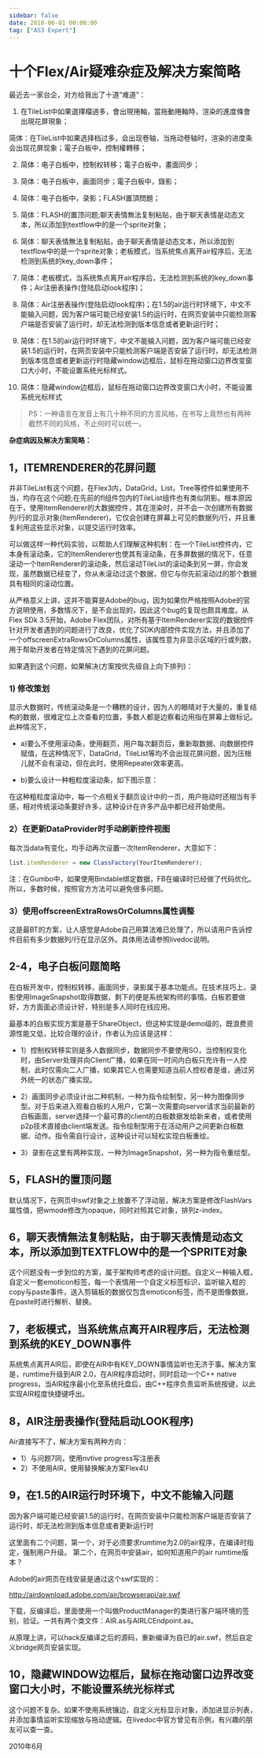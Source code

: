 ```yaml
---
sidebar: false
date: 2010-06-01 00:00:00
tag: ["AS3 Expert"]
---
```

# 十个Flex/Air疑难杂症及解决方案简略

最近去一家台企，对方给我出了十道“难道”：

1. 在TileList中如果選擇檔過多，會出現捲軸，當拖動捲軸時，渲染的進度條會出現花屏現象；

简体：在TileList中如果选择档过多，会出现卷轴，当拖动卷轴时，渲染的进度条会出现花屏现象；電子白板中，控制權轉移；

2. 简体：电子白板中，控制权转移；電子白板中，畫面同步；

3. 简体：电子白板中，画面同步；電子白板中，錄影；

4. 简体：电子白板中，录影；FLASH置頂問題；

5. 简体：FLASH的置顶问题;聊天表情無法复制粘贴，由于聊天表情是动态文本，所以添加到textflow中的是一个sprite对象；

6. 简体：聊天表情無法复制粘贴，由于聊天表情是动态文本，所以添加到textflow中的是一个sprite对象；老板模式，当系统焦点离开air程序后，无法检测到系统的key_down事件；

7. 简体：老板模式，当系统焦点离开air程序后，无法检测到系统的key_down事件；Air注册表操作(登陆启动look程序)；

8. 简体：Air注册表操作(登陆启动look程序)；在1.5的air运行时环境下，中文不能输入问题，因为客户端可能已经安装1.5的运行时，在网页安装中只能检测客户端是否安装了运行时，却无法检测到版本信息或者更新运行时；

9. 简体：在1.5的air运行时环境下，中文不能输入问题，因为客户端可能已经安装1.5的运行时，在网页安装中只能检测客户端是否安装了运行时，却无法检测到版本信息或者更新运行时隐藏window边框后，鼠标在拖动窗口边界改变窗口大小时，不能设置系统光标样式。

10. 简体：隐藏window边框后，鼠标在拖动窗口边界改变窗口大小时，不能设置系统光标样式

> PS：一种语言在发音上有几十种不同的方言风格，在书写上竟然也有两种截然不同的风格，不止何时可以统一。

**杂症病因及解决方案简略：**

## 1，ITEMRENDERER的花屏问题

并非TileList有这个问题，在Flex3内，DataGrid，List，Tree等控件如果使用不当，均存在这个问题;在先前的fl组件包内的TileList组件也有类似阴影。根本原因在于，使用ItemRenderer的大数据控件，其在渲染时，并不会一次创建所有数据列/行的显示对象(ItemRenderer)，它仅会创建在屏幕上可见的数据列/行，并且重复利用这些显示对象，以提交运行时效率。

可以做这样一种代码实验，以帮助人们理解这种机制：在一个TileList控件内，它本身有滚动条，它的ItemRenderer也使其有滚动条，在多屏数据的情况下，任意滚动一个ItemRenderer的滚动条，然后滚动TileList的滚动条到另一屏，你会发现，虽然数据已经变了，你从未滚动过这个数据，但它与你先前滚动过的那个数据具有相同的滚动位置。

从严格意义上讲，这并不能算是Adobe的bug，因为如果你严格按照Adobe的官方说明使用，多数情况下，是不会出现的，因此这个bug的复现也颇具难度。从Flex SDk 3.5开始，Adobe Flex团队，对所有基于ItemRenderer实现的数据控件针对开发者遇到的问题进行了改良，优化了SDK内部控件实现方法，并且添加了一个offscreenExtraRowsOrColumns属性，该属性意为非显示区域的行或列数，用于帮助开发者在特定情况下遇到的花屏问题。

如果遇到这个问题，如果解决(方案按优先级自上向下排列)：

### 1) 修改策划

显示大数据时，传统滚动条是一个糟糕的设计，因为人的眼晴对于大量的，重复结构的数据，很难定位上次查看的位置，多数人都是边察看边用指在屏幕上做标记。此种情况下，

- a)要么不使用滚动条，使用翻页，用户每次翻页后，重新取数据、向数据控件赋值，在这种情况下，DataGrid，TileList等均不会出现花屏问题，因为压根儿就不会有滚动，但在此时，使用Repeater效率更高。

- b)要么设计一种粗粒度滚动条，如下图示意：

在这种粗粒度滚动中，每一个点相关于翻页设计中的一页，用户拖动时还相当有手感，相对传统滚动条要好许多，这种设计在许多产品中都已经开始使用。

### 2）在更新DataProvider时手动刷新控件视图

每次当data有变化，均手动再次设置一次ItemRenderer，大意如下：

```js
list.itemRenderer = new ClassFactory(YourItemRenderer);
```

注：在Gumbo中，如果使用Bindable绑定数据，FB在编译时已经做了代码优化。所以，多数时候，按照官方方法可以避免很多问题。

### 3）使用offscreenExtraRowsOrColumns属性调整

这是最BT的方案，让人感觉是Adobe自己用算法难已处理了，所以请用户告诉控件目前有多少数据列/行在显示区外。具体用法请参照livedoc说明。

## 2-4，电子白板问题简略

在白板开发中，控制权转移，画面同步，录影属于基本功能点。在技术技巧上，录影使用ImageSnapshot取得数据，剩下的便是系统架构师的事情。白板若要做好，方方面面必须设计好，特别是多人同时在线应用。

最基本的白板实现方案是基于ShareObject，但这种实现是demo级的，既浪费资源性能又低，比较合理的设计，作者认为应该是这样：

- 1）控制权转移实则是多人数据同步，数据同步不要使用SO，当控制权变化时，由Server处理并向Client广播，如果在同一时间内白板只充许有一人控制，此时仅需向二人广播，如果其它人也需要知道当前人控权者是谁，通过另外统一的状态广播实现。

- 2）画面同步必须设计出二种机制，一种为指令绘制型，另一种为图像同步型。对于后来进入观看白板的人用户，它第一次需要向server请求当前最新的白板画面，server选择一个最可靠的client的白板数据发给新来者，或者使用p2p技术直接由client端发送。指令绘制型用于在活动用户之间更新白板数据、动作。指令需自行设计，这种设计可以轻松实现白板重绘。

- 3）录影在这里有两种实现，一种为ImageSnapshot，另一种为指令重绘型。

## 5，FLASH的置顶问题

默认情况下，在网页中swf对象之上放置不了浮动层，解决方案是修改FlashVars属性值，把wmode修改为opaque，同时对照其它对象，排列z-index。

## 6，聊天表情無法复制粘贴，由于聊天表情是动态文本，所以添加到TEXTFLOW中的是一个SPRITE对象

这个问题没有一步到位的方案，属于架构师考虑的设计问题。自定义一种输入框，自定义一套emoticon标签，每一个表情用一个自定义标签标识，监听输入框的copy与paste事件，送入剪辑板的数据仅包含emoticon标签，而不是图像数据，在paste时进行解析、替换。

## 7，老板模式，当系统焦点离开AIR程序后，无法检测到系统的KEY_DOWN事件

系统焦点离开AIR后，即使在AIR中有KEY_DOWN事情监听也无济于事。解决方案是，rumtime升级到AIR 2.0，在AIR程序启动时，同时启动一个C++ native progress，当AIR程序最小化至系统托盘后，由C++程序负责监听系统按键，以此实现AIR程度快捷键呼出。

## 8，AIR注册表操作(登陆启动LOOK程序)

Air直接写不了，解决方案有两种方向：

- 1）与问题7同，使用nvtive progress写注册表
- 2）不使用AIR，使用替换解决方案Flex4U

## 9，在1.5的AIR运行时环境下，中文不能输入问题

因为客户端可能已经安装1.5的运行时，在网页安装中只能检测客户端是否安装了运行时，却无法检测到版本信息或者更新运行时

这里面有二个问题，第一个，对于必须要求rumtime为2.0的air程序，在编译时指定，强制用户升级。
第二个，在网页中安装air，如何知道用户的air rumtime版本？

Adobe的air网页在线安装是通过这个swf实现的：

http://airdownload.adobe.com/air/browserapi/air.swf

下载，反编译后，里面使用一个叫做ProductManager的类进行客户端环境的签别，验证。一共有两个类文件：AIR.as与AIRLCEndpoint.as。

从原理上讲，可以hack反编译之后的源码，重新编译为自已的air.swf，然后自定义bridge网页安装实现。

## 10，隐藏WINDOW边框后，鼠标在拖动窗口边界改变窗口大小时，不能设置系统光标样式

这个问题不复杂。如果不使用系统镶边，自定义光标显示对象，添加进显示列表，并添加事情监听实现缩放与拖动逻辑。在livedoc中官方曾见有示例，有兴趣的朋友可以查一查。

2010年6月